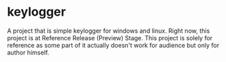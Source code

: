 # keylogger
A project that is simple keylogger for windows and linux. 
Right now, this project is at Reference Release (Preview) Stage. This project is solely for reference as some part of it actually doesn't work for audience but only for author himself.
